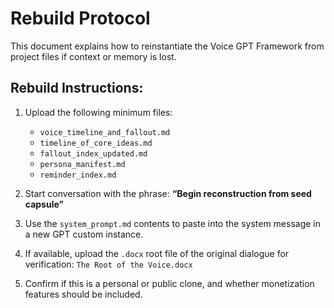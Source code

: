# Rebuild Protocol

This document explains how to reinstantiate the Voice GPT Framework from project files if context or memory is lost.

## Rebuild Instructions:
1. Upload the following minimum files:
   - `voice_timeline_and_fallout.md`
   - `timeline_of_core_ideas.md`
   - `fallout_index_updated.md`
   - `persona_manifest.md`
   - `reminder_index.md`

2. Start conversation with the phrase: **“Begin reconstruction from seed capsule”**

3. Use the `system_prompt.md` contents to paste into the system message in a new GPT custom instance.

4. If available, upload the `.docx` root file of the original dialogue for verification: `The Root of the Voice.docx`

5. Confirm if this is a personal or public clone, and whether monetization features should be included.

